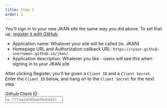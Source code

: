 ```yaml
---
title: Step 2
order: 2
---
```

You'll sign in to your new JKAN site the same way you did above. To set that up, [register it with GitHub](https://github.com/settings/applications/new).

- Application name: Whatever your site will be called (ie. JKAN)
- Homepage URL and Authorization callback URL: `https://<your-github-username>.github.io/jkan/`
- Application description: Whatever you like - users will see this when signing in to your JKAN site

After clicking Register, you'll be given a `Client ID` and a `Client Secret`. Enter the `Client ID` below, and hang on to the `Client Secret` for the next step.

<div class="field">
  <label class="label" for="github-client-id">
    Github Client ID
  </label>
  <div class="control">
    <input type="text" class="input" name="github-client-id" id="github-client-id" data-hook="github-client-id" placeholder="ie. 777ae16009a6f9e6d451">
  </div>
</div>
